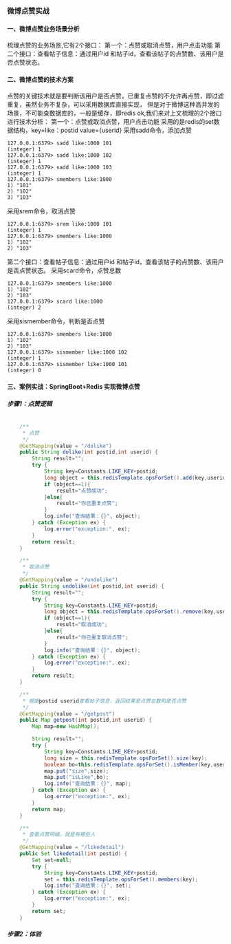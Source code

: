 
### 微博点赞实战
#### 一、微博点赞业务场景分析
梳理点赞的业务场景,它有2个接口：
第一个：点赞或取消点赞，用户点击功能
第二个接口：查看帖子信息：通过用户id 和帖子id，查看该帖子的点赞数、该用户是否点赞状态。

#### 二、微博点赞的技术方案
点赞的关键技术就是要判断该用户是否点赞，已重复点赞的不允许再点赞，即过滤重复，虽然业务不复杂，可以采用数据库直接实现，
但是对于微博这种高并发的场景，不可能查数据库的，一般是缓存，即redis
ok,我们来对上文梳理的2个接口进行技术分析：
第一个：点赞或取消点赞，用户点击功能
采用的是redis的set数据结构，key=like：postid    value={userid}
采用sadd命令，添加点赞

```shell
127.0.0.1:6379> sadd like:1000 101
(integer) 1
127.0.0.1:6379> sadd like:1000 102
(integer) 1
127.0.0.1:6379> sadd like:1000 103
(integer) 1
127.0.0.1:6379> smembers like:1000
1) "101"
2) "102"
3) "103" 
```
采用srem命令，取消点赞

```shell 
127.0.0.1:6379> srem like:1000 101
(integer) 1
127.0.0.1:6379> smembers like:1000
1) "102"
2) "103"
```
第二个接口：查看帖子信息：通过用户id 和帖子id，查看该帖子的点赞数、该用户是否点赞状态。
采用scard命令，点赞总数
``` 
127.0.0.1:6379> smembers like:1000
1) "102"
2) "103"
127.0.0.1:6379> scard like:1000
(integer) 2
```
采用sismember命令，判断是否点赞
``` 
127.0.0.1:6379> smembers like:1000
1) "102"
2) "103"
127.0.0.1:6379> sismember like:1000 102
(integer) 1
127.0.0.1:6379> sismember like:1000 101
(integer) 0
```

#### 三、案例实战：SpringBoot+Redis 实现微博点赞

##### 步骤1：点赞逻辑

```java 

    /**
     * 点赞
     */
    @GetMapping(value = "/dolike")
    public String dolike(int postid,int userid) {
        String result="";
        try {
            String key=Constants.LIKE_KEY+postid;
            long object = this.redisTemplate.opsForSet().add(key,userid);
            if (object==1){
                result="点赞成功";
            }else{
                result="你已重复点赞";
            }
            log.info("查询结果：{}", object);
        } catch (Exception ex) {
            log.error("exception:", ex);
        }
        return result;
    }

    /**
     * 取消点赞
     */
    @GetMapping(value = "/undolike")
    public String undolike(int postid,int userid) {
        String result="";
        try {
            String key=Constants.LIKE_KEY+postid;
            long object = this.redisTemplate.opsForSet().remove(key,userid);
            if (object==1){
                result="取消成功";
            }else{
                result="你已重复取消点赞";
            }
            log.info("查询结果：{}", object);
        } catch (Exception ex) {
            log.error("exception:", ex);
        }
        return result;
    }

    /**
     * 根据postid userid查看帖子信息，返回结果是点赞总数和是否点赞
     */
    @GetMapping(value = "/getpost")
    public Map getpost(int postid,int userid) {
        Map map=new HashMap();

        String result="";
        try {
            String key=Constants.LIKE_KEY+postid;
            long size = this.redisTemplate.opsForSet().size(key);
            boolean bo=this.redisTemplate.opsForSet().isMember(key,userid);
            map.put("size",size);
            map.put("isLike",bo);
            log.info("查询结果：{}", map);
        } catch (Exception ex) {
            log.error("exception:", ex);
        }
        return map;
    }

    /**
     * 查看点赞明细，就是有哪些人
     */
    @GetMapping(value = "/likedetail")
    public Set likedetail(int postid) {
        Set set=null;
        try {
            String key=Constants.LIKE_KEY+postid;
            set = this.redisTemplate.opsForSet().members(key);
            log.info("查询结果：{}", set);
        } catch (Exception ex) {
            log.error("exception:", ex);
        }
        return set;
    }
```

##### 步骤2：体验